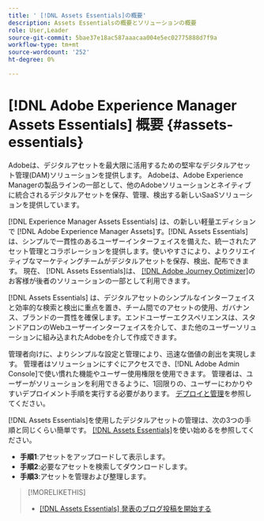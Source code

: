 ```yaml
---
title: ' [!DNL Assets Essentials]の概要'
description: Assets Essentialsの概要とソリューションの概要
role: User,Leader
source-git-commit: 5bae37e18ac587aaacaa004e5ec02775888d7f9a
workflow-type: tm+mt
source-wordcount: '252'
ht-degree: 0%

---
```


# [!DNL Adobe Experience Manager Assets Essentials] 概要 {#assets-essentials}

<!-- TBD: Update this banner to remove Beta label. 
![Banner image for beta docs](assets/do-not-localize/banner-image-beta-docs.png)
-->

Adobeは、デジタルアセットを最大限に活用するための堅牢なデジタルアセット管理(DAM)ソリューションを提供します。 Adobeは、Adobe Experience Managerの製品ラインの一部として、他のAdobeソリューションとネイティブに統合されるデジタルアセットを保存、管理、検出する新しいSaaSソリューションを提供しています。

[!DNL Experience Manager Assets Essentials] は、の新しい軽量エディションで [!DNL Adobe Experience Manager Assets]す。[!DNL Assets Essentials] は、シンプルで一貫性のあるユーザーインターフェイスを備えた、統一されたアセット管理とコラボレーションを提供します。使いやすさにより、よりクリエイティブなマーケティングチームがデジタルアセットを保存、検出、配布できます。 現在、 [!DNL Assets Essentials]は、 [[!DNL Adobe Journey Optimizer]](https://experienceleague.adobe.com/docs/journey-optimizer/using/ajo-home.html)のお客様が後者のソリューションの一部として利用できます。

[!DNL Assets Essentials] は、デジタルアセットのシンプルなインターフェイスと効率的な検索と検出に重点を置き、チーム間でのアセットの使用、ガバナンス、ブランドの一貫性を確保します。エンドユーザーエクスペリエンスは、スタンドアロンのWebユーザーインターフェイスを介して、また他のユーザーソリューションに組み込まれたAdobeを介して作成できます。

管理者向けに、よりシンプルな設定と管理により、迅速な価値の創出を実現します。 管理者はソリューションにすぐにアクセスでき、[!DNL Adobe Admin Console]で使い慣れた機能やユーザー使用権限を使用できます。 管理者は、ユーザーがソリューションを利用できるように、1回限りの、ユーザーにわかりやすいデプロイメント手順を実行する必要があります。 [デプロイと管理](/help/deploy-administer.md)を参照してください。

[!DNL Assets Essentials]を使用したデジタルアセットの管理は、次の3つの手順と同じくらい簡単です。 [ [!DNL Assets Essentials]](/help/get-started.md)を使い始めるを参照してください。

* **手順1**:アセットをアップロードして表示します。
* **手順2**:必要なアセットを検索してダウンロードします。
* **手順3**:アセットを管理および整理します。

>[!MORELIKETHIS]
>
>* [[!DNL Assets Essentials] 発表のブログ投稿を開始する](https://blog.adobe.com/en/publish/2021/04/27/introducing-adobe-experience-manager-assets-essentials-to-simplify-collaboration-across-teams.html)